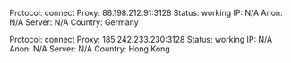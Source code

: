 Protocol: connect
Proxy: 88.198.212.91:3128
Status: working
IP: N/A
Anon: N/A
Server: N/A
Country: Germany

Protocol: connect
Proxy: 185.242.233.230:3128
Status: working
IP: N/A
Anon: N/A
Server: N/A
Country: Hong Kong

